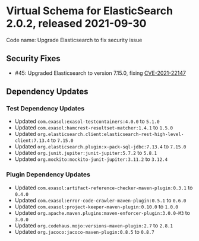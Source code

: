 # Virtual Schema for ElasticSearch 2.0.2, released 2021-09-30

Code name: Upgrade Elasticsearch to fix security issue

## Security Fixes

* #45: Upgraded Elasticsearch to version 7.15.0, fixing [CVE-2021-22147](https://ossindex.sonatype.org/vulnerability/a52f2ab6-086b-4285-a7a1-78ecdc6404ba?component-type=maven&component-name=org.elasticsearch.elasticsearch&utm_source=ossindex-client&utm_medium=integration&utm_content=1.1.1)

## Dependency Updates

### Test Dependency Updates

* Updated `com.exasol:exasol-testcontainers:4.0.0` to `5.1.0`
* Updated `com.exasol:hamcrest-resultset-matcher:1.4.1` to `1.5.0`
* Updated `org.elasticsearch.client:elasticsearch-rest-high-level-client:7.13.4` to `7.15.0`
* Updated `org.elasticsearch.plugin:x-pack-sql-jdbc:7.13.4` to `7.15.0`
* Updated `org.junit.jupiter:junit-jupiter:5.7.2` to `5.8.1`
* Updated `org.mockito:mockito-junit-jupiter:3.11.2` to `3.12.4`

### Plugin Dependency Updates

* Updated `com.exasol:artifact-reference-checker-maven-plugin:0.3.1` to `0.4.0`
* Updated `com.exasol:error-code-crawler-maven-plugin:0.5.1` to `0.6.0`
* Updated `com.exasol:project-keeper-maven-plugin:0.10.0` to `1.0.0`
* Updated `org.apache.maven.plugins:maven-enforcer-plugin:3.0.0-M3` to `3.0.0`
* Updated `org.codehaus.mojo:versions-maven-plugin:2.7` to `2.8.1`
* Updated `org.jacoco:jacoco-maven-plugin:0.8.5` to `0.8.7`
